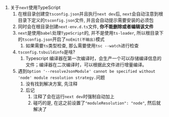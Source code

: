 1. 关于`next`使用TypeScript
    1. 在根目录创建空`tsconfig.json`并且执行`next dev`后, `next`会自动注意到根目录下定义的`tsconfig.json`文件, 并且会自动提示需要安装的必须包
    2. 同时会在根目录创建`next-env.d.ts`文件, **你不能删除或者编辑该文件**
    3. `next`是使用`babel`处理`TypeScript`的, 并不是使用`ts-loader`, 所以根目录下的`tsconfig.json`开启了`noEmit(不输出)`模式
        1. 如果需要`ts`类型检查, 那么需要使用`tsc --watch`进行检查
    4. `tsconfig.tsbuildinfo`是啥?
        1. Typescript 编译器在第一次编译时，会生产一个可以存储编译信息的文件；编译器在二次编译时，可以根据此文件进行增量编译。
    5. 遇到`Option '--resolveJsonModule' cannot be specified without 'node' module resolution strategy.`问题
        1. 没有找到解决方案, 先注释
        2. 后记
            1. 注释了会在运行`next dev`时强制自动加上
            2. 碰巧的是, 在这之前设置了`"moduleResolution": "node"`, 然后就解决了